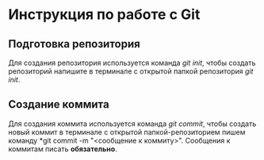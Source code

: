 # Инструкция по работе с Git

## Подготовка репозитория 

Для создания репозитория используется команда *git init*, чтобы создать репозиторий напишите в терминале с открытой папкой репозитория *git init*.


## Создание коммита

Для создания коммита используется команда *git commit*, чтобы создать новый коммит в терминале с открытой папкой-репозиторием пишем команду *git commit -m "<сообщение к коммиту>". Сообщения к коммитам писать **обязательно**.
